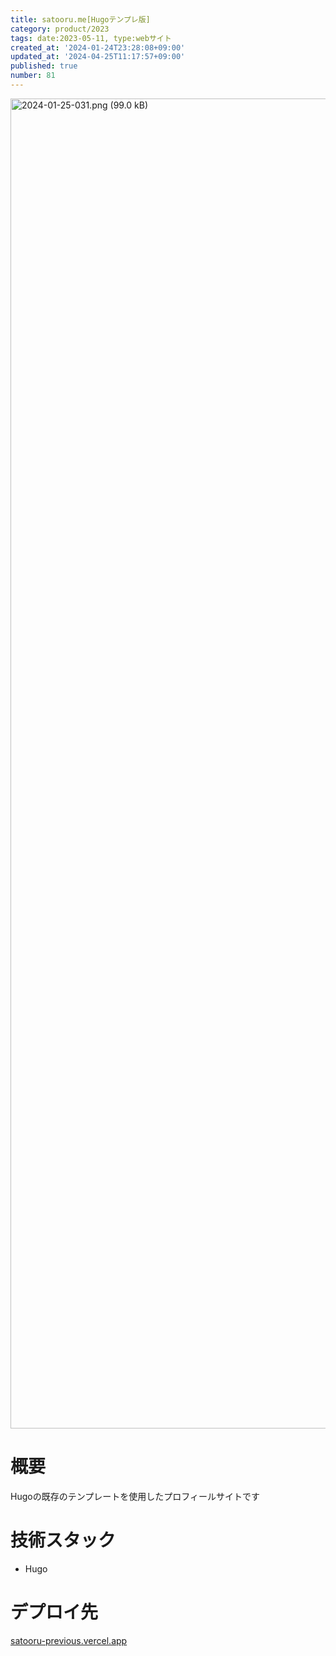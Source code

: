 ```yaml
---
title: satooru.me[Hugoテンプレ版]
category: product/2023
tags: date:2023-05-11, type:webサイト
created_at: '2024-01-24T23:28:08+09:00'
updated_at: '2024-04-25T11:17:57+09:00'
published: true
number: 81
---
```


<img width="2128" alt="2024-01-25-031.png (99.0 kB)" src="https://img.esa.io/uploads/production/attachments/21347/2024/01/25/148142/3ca7bc8a-8a55-45c8-a42e-ac3e11cb3152.png">


# 概要
Hugoの既存のテンプレートを使用したプロフィールサイトです

# 技術スタック
- Hugo

# デプロイ先
[satooru-previous.vercel.app](https://satooru-previous.vercel.app/)

